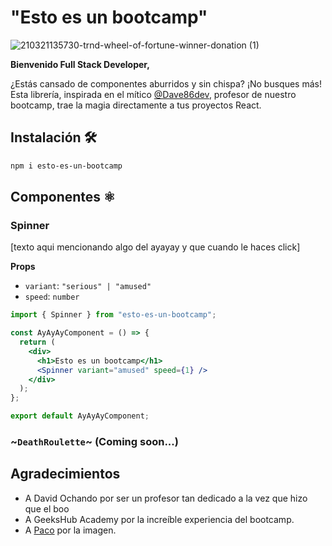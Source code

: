 # "Esto es un bootcamp"

![210321135730-trnd-wheel-of-fortune-winner-donation (1)](https://github.com/pedrogardim/esto-es-un-bootcamp/assets/81443264/2356cd28-7ffe-4e9b-9150-c53c87248b39)

**Bienvenido Full Stack Developer,**

¿Estás cansado de componentes aburridos y sin chispa? ¡No busques más! Esta librería, inspirada en el mítico [@Dave86dev](https://github.com/Dave86dev), profesor de nuestro bootcamp, trae la magia directamente a tus proyectos React.

## Instalación 🛠️

```bash
npm i esto-es-un-bootcamp
```

## Componentes ⚛️
### Spinner

[texto aqui mencionando algo del ayayay y que cuando le haces click]

**Props**
- `variant`: `"serious" | "amused"`
- `speed`: `number`

```jsx
import { Spinner } from "esto-es-un-bootcamp";

const AyAyAyComponent = () => {
  return (
    <div>
      <h1>Esto es un bootcamp</h1>
      <Spinner variant="amused" speed={1} />
    </div>
  );
};

export default AyAyAyComponent;

```


      
### ~`DeathRoulette`~ (Coming soon...)

## Agradecimientos
- A David Ochando por ser un profesor tan dedicado a la vez que hizo que el boo
- A GeeksHub Academy por la increíble experiencia del bootcamp.
- A [Paco](https://github.com/paco-fuentes) por la imagen.




